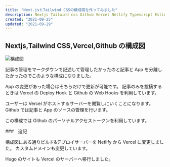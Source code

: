 ```yaml
---
title: "Next.jsとTailwind CSSの構成図を作ってみました"
description: Nextjs Tailwind css Github Vercel Netlify Typescript Eslint
created: "2021-09-25"
updated: "2021-09-29"
---
```


## Nextjs,Tailwind CSS,Vercel,Github の構成図

![構成図](@@baseUrl@@/assets/images/posts/nextjs-chart.png)

記事の管理をマークダウンで記述して管理したかったのと記事と App を分離したかったのでこのような構成になりました。

App の変更があった場合はそちらだけで更新が可能です。
記事のみを投稿するときは Vercel の Deploy Hook と Github の Web Hooks を利用しています。

ユーザーは Vercel がホストするサーバーを閲覧しにいくことになります。
Github では記事と App のソースの管理を行います。

この構成では Github のパーソナルアクセストークンを利用しています。

###　追記

構成図にある通りビルド&デプロイサーバーを Netlify から Vercel に変更しました。
カスタムドメインも変更しています。

Hugo のサイトも Vercel のサーバーへ移行しました。
